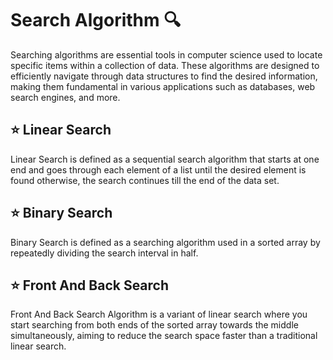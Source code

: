 <div>
  <h1>Search Algorithm 🔍</h1>
  <p>Searching algorithms are essential tools in computer science used to locate specific items within a collection of data. These algorithms are designed to efficiently navigate through data structures to find the desired information, making them fundamental in various applications such as databases, web search engines, and more.</p>
</div>

<div>
  <h2>⭐ Linear Search</h2>
  <p>Linear Search is defined as a sequential search algorithm that starts at one end and goes through each element of a list until the desired element is found otherwise, the search continues till the end of the data set.</p>
</div>
<div>
  <h2>⭐ Binary Search</h2>
  <p>Binary Search is defined as a searching algorithm used in a sorted array by repeatedly dividing the search interval in half. </p>
</div>
<div>
  <h2>⭐ Front And Back Search</h2>
  <p>Front And Back Search Algorithm is a variant of linear search where you start searching from both ends of the sorted array towards the middle simultaneously, aiming to reduce the search space faster than a traditional linear search.</p>
</div>
